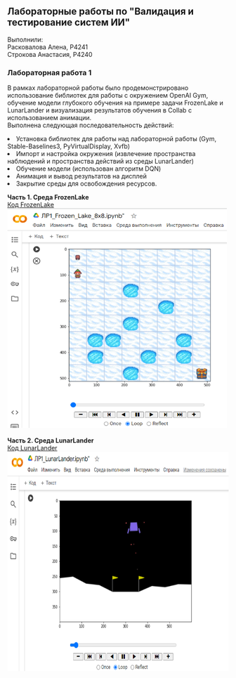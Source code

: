 ## Лабораторные работы по "Валидация и тестирование систем ИИ"
Выполнили: <br>
Расковалова Алена, P4241 <br>
Строкова Анастасия, P4240


### Лабораторная работа 1
В рамках лабораторной работы было продемонстрировано использование библиотек для работы с окружением OpenAI Gym, обучение модели глубокого обучения на примере задачи FrozenLake и LunarLander и визуализация результатов обучения в Collab с использованием анимации. <br>
Выполнена следующая последовательность действий:
<li> Установка библиотек для работы над лабораторной работы (Gym, Stable-Baselines3, PyVirtualDisplay, Xvfb)
<li> Импорт и настройка окружения (извлечение пространства наблюдений и пространства действий из среды LunarLander)
<li> Обучение модели (использован алгоритм DQN)
<li> Анимация и вывод результатов на дисплей
<li> Закрытие среды для освобождения ресурсов.
<br>

**Часть 1. Среда FrozenLake** <br>
[Код FrozenLake](LR1_Frozen_Lake_8х8.ipynb) <br>
<img src="LR1_Frozen_Lake.PNG" width="500" height="500"/> <br>
<br>
**Часть 2. Среда LunarLander** <br>
[Код LunarLander](LR1_Lunar_Lander.ipynb) <br>
<img src="LR1_Lunar_Lander.PNG" width="600" height="500"/>
